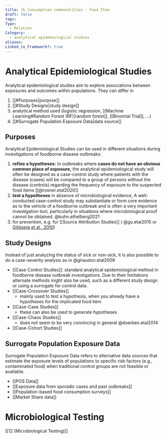 ```yaml
---
title: 1b Consumption commonalities - Food Item
draft: false
tags: 
Type:
  - Relation
Category:
  - analytical epidemiological studies
aliases: 
Linked_to_Framework?: true
---
```

# Analytical Epidemiological Studies
Analytical epidemiological studies aim to explore associations between exposures and outcomes within populations. They can differ in 
1. [[#Purposes|purpose]]
2. [[#Study Designs|study design]]
3. analytical method used (logistic regression, [[Machine Learning#Random Forest (RF)|random forest]], [[Binomial Trial]], ...)  
4. [[#Surrogate Population Exposure Data|data source]] 

## Purposes
Analytical Epidemiological Studies can  be used in different situations during investigations of foodborne disease outbreaks: 
1. **refine a hypotheses:** In outbreaks where **cases do not have an obvious common place of exposure,** the analytical epidemiological study will often be designed as a case-control study where patients with the disease (cases) will be compared to a group of persons without the disease (controls) regarding the frequency of exposure to the suspected food items [[@rosner.etal2020]]
2. **test a hypotheses** in absence of microbiological evidence, A well-conducted case-control study may substantiate or form core evidence as to the vehicle of a foodborne outbreak and is often a very important investigation tool, particularly in situations where microbiological proof cannot be obtained. @kuhn.ethelberg2021
3. for prevention, e.g. for [[Source Attribution Studies]] ( @gu.etal2015 or [Gillespie et al., 2010](https://pubmed.ncbi.nlm.nih.gov/20586610/))

## Study Designs
Instead of just analyzing the status of sick or non-sick, it is also possible to do a case-severity analysis as in @giraudon.etal2009
- [[Case Control Studies]]:  standard analytical epidemiological method in foodborne disease outbreak investigations. Due to their limitations alternate methods might also be used, such as a different study design or using a surrogate for control data. 
- [[Case-Crossover Studies]]
	- mainly used to test a hypothesis, when you already have a hypotheses for the implicated food item
- [[Case-Case Studies]]
	- these can also be used to generate hypotheses 
- [[Case-Chaos Studies]]
	- does not seem to be very convincing in general @doerken.etal2014
- [[Case-Cohort Studies]]

## Surrogate Population Exposure Data
Surrogate Population Exposure Data refers to alternative data sources that estimate the exposure levels of populations to specific risk factors (e.g., contaminated food) when traditional control groups are not feasible or available. 
- [[POS Data]]
- [[Exposure data from sporadic cases and past outbreaks]]
- [[Population-based food consumption surveys]]
- [[Market Share data]]


# Microbiological Testing
[[12 (Microbiological Testing)]]





